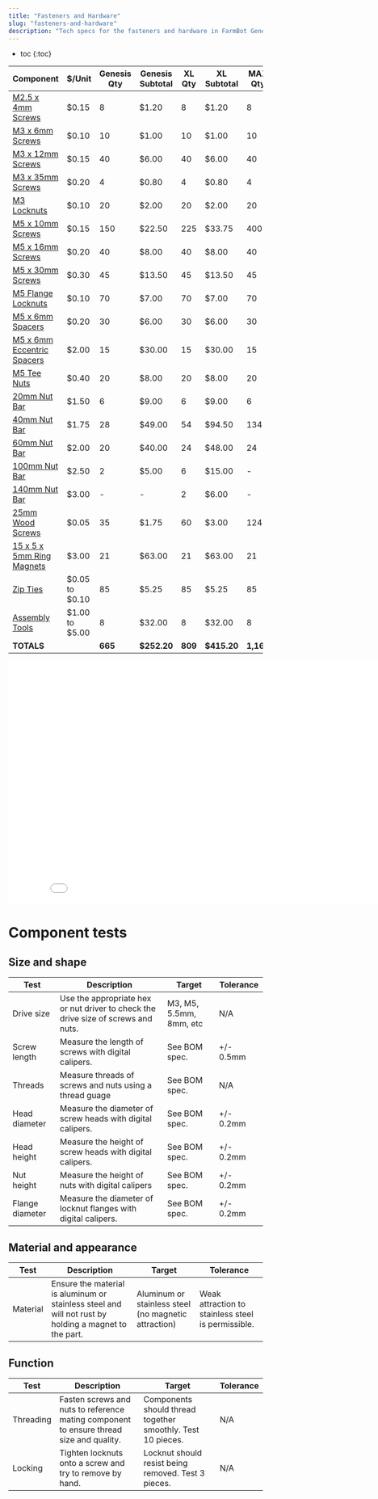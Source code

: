 ```yaml
---
title: "Fasteners and Hardware"
slug: "fasteners-and-hardware"
description: "Tech specs for the fasteners and hardware in FarmBot Genesis. Visit [our shop](http://shop.farm.bot) to purchase parts."
---
```


* toc
{:toc}


|Component|$/Unit|Genesis Qty|Genesis Subtotal|XL Qty|XL Subtotal|MAX Qty|MAX Subtotal|
|---------|------|-----------|----------------|------|-----------|-------|------------|
|[M2.5 x 4mm Screws](fasteners-and-hardware/screws.md#m25-x-4mm-screws)|$0.15|8|$1.20|8|$1.20|8|$1.20
|[M3 x 6mm Screws](fasteners-and-hardware/screws.md#m3-x-6mm-screws)|$0.10|10|$1.00|10|$1.00|10|$1.00
|[M3 x 12mm Screws](fasteners-and-hardware/screws.md#m3-x-12mm-screws)|$0.15|40|$6.00|40|$6.00|40|$6.00
|[M3 x 35mm Screws](fasteners-and-hardware/screws.md#m3-x-35mm-screws)|$0.20|4|$0.80|4|$0.80|4|$0.80
|[M3 Locknuts](fasteners-and-hardware/locknuts.md#m3-locknuts)|$0.10|20|$2.00|20|$2.00|20|$2.00
|[M5 x 10mm Screws](fasteners-and-hardware/screws.md#m5-x-10mm-screws)|$0.15|150|$22.50|225|$33.75|400|$60.00
|[M5 x 16mm Screws](fasteners-and-hardware/screws.md#m5-x-16mm-screws)|$0.20|40|$8.00|40|$8.00|40|$8.00
|[M5 x 30mm Screws](fasteners-and-hardware/screws.md#m5-x-30mm-screws)|$0.30|45|$13.50|45|$13.50|45|$13.50
|[M5 Flange Locknuts](fasteners-and-hardware/locknuts.md#m5-flange-locknuts)|$0.10|70|$7.00|70|$7.00|70|$7.00
|[M5 x 6mm Spacers](fasteners-and-hardware/spacers.md#m5-x-6mm-spacers)|$0.20|30|$6.00|30|$6.00|30|$6.00
|[M5 x 6mm Eccentric Spacers](fasteners-and-hardware/spacers.md#m5-x-6mm-eccentric-spacers)|$2.00|15|$30.00|15|$30.00|15|$30.00
|[M5 Tee Nuts](fasteners-and-hardware/nut-bars.md#tee-nuts)|$0.40|20|$8.00|20|$8.00|20|$8.00
|[20mm Nut Bar](fasteners-and-hardware/nut-bars.md#20mm-nut-bar)|$1.50|6|$9.00|6|$9.00|6|$9.00
|[40mm Nut Bar](fasteners-and-hardware/nut-bars.md#40mm-nut-bar)|$1.75|28|$49.00|54|$94.50|134|$234.50
|[60mm Nut Bar](fasteners-and-hardware/nut-bars.md#60mm-nut-bar)|$2.00|20|$40.00|24|$48.00|24|$48.00
|[100mm Nut Bar](fasteners-and-hardware/nut-bars.md#100mm-nut-bar)|$2.50|2|$5.00|6|$15.00|-|-
|[140mm Nut Bar](fasteners-and-hardware/nut-bars.md#140mm-nut-bar)|$3.00|-|-|2|$6.00|-|-
|[25mm Wood Screws](fasteners-and-hardware/screws.md#wood-screws)|$0.05|35|$1.75|60|$3.00|124|$6.20
|[15 x 5 x 5mm Ring Magnets](fasteners-and-hardware/magnets.md#ring-magnets)|$3.00|21|$63.00|21|$63.00|21|$63.00
|[Zip Ties](fasteners-and-hardware/zip-ties.md#zip-ties)|$0.05 to $0.10|85|$5.25|85|$5.25|85|$5.25
|[Assembly Tools](fasteners-and-hardware/assembly-tools.md#tools)|$1.00 to $5.00|8|$32.00|8|$32.00|8|$32.00
|**TOTALS**||**665**|**$252.20**|**809**|**$415.20**|**1,160**|**$648.65**

<iframe class="embedly-embed" src="//cdn.embedly.com/widgets/media.html?src=https%3A%2F%2Fwww.youtube.com%2Fembed%2FlX4OaLqChOg%3Ffeature%3Doembed&url=http%3A%2F%2Fwww.youtube.com%2Fwatch%3Fv%3DlX4OaLqChOg&image=https%3A%2F%2Fi.ytimg.com%2Fvi%2FlX4OaLqChOg%2Fhqdefault.jpg&key=f2aa6fc3595946d0afc3d76cbbd25dc3&type=text%2Fhtml&schema=youtube" width="854" height="480" scrolling="no" frameborder="0" allow="autoplay; fullscreen" allowfullscreen="true"></iframe>

# Component tests

## Size and shape

|Test         |Description  |Target       |Tolerance    |
|-------------|-------------|-------------|-------------|
|Drive size   |Use the appropriate hex or nut driver to check the drive size of screws and nuts.|M3, M5, 5.5mm, 8mm, etc|N/A
|Screw length |Measure the length of screws with digital calipers.|See BOM spec.|+/- 0.5mm
|Threads      |Measure threads of screws and nuts using a thread guage|See BOM spec.|N/A
|Head diameter|Measure the diameter of screw heads with digital calipers.|See BOM spec.|+/- 0.2mm
|Head height  |Measure the height of screw heads with digital calipers.|See BOM spec.|+/- 0.2mm
|Nut height   |Measure the height of nuts with digital calipers|See BOM spec.|+/- 0.2mm
|Flange diameter|Measure the diameter of locknut flanges with digital calipers.|See BOM spec.|+/- 0.2mm

## Material and appearance

|Test         |Description  |Target       |Tolerance    |
|-------------|-------------|-------------|-------------|
|Material     |Ensure the material is aluminum or stainless steel and will not rust by holding a magnet to the part.|Aluminum or stainless steel (no magnetic attraction)|Weak attraction to stainless steel is permissible.

## Function

|Test         |Description  |Target       |Tolerance    |
|-------------|-------------|-------------|-------------|
|Threading    |Fasten screws and nuts to reference mating component to ensure thread size and quality.|Components should thread together smoothly. Test 10 pieces.|N/A
|Locking      |Tighten locknuts onto a screw and try to remove by hand.|Locknut should resist being removed. Test 3 pieces.|N/A
